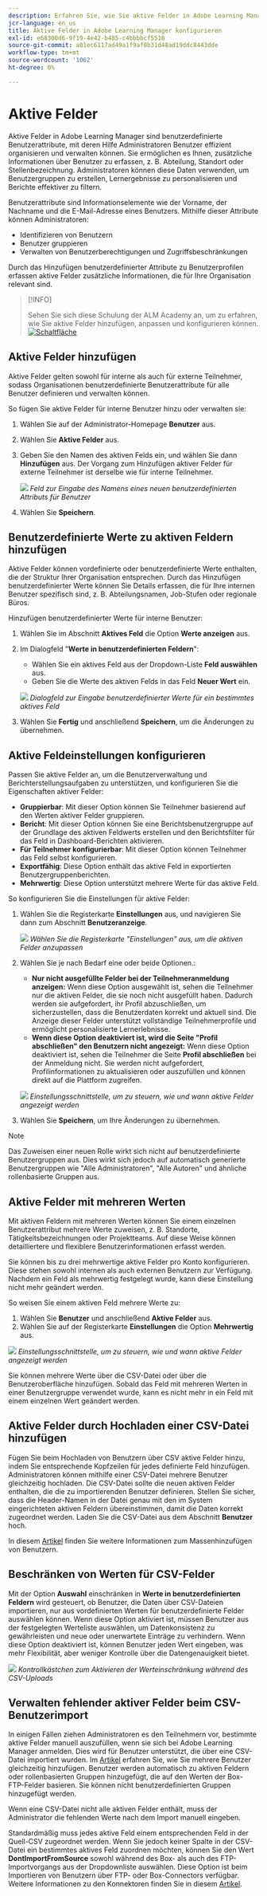 ```yaml
---
description: Erfahren Sie, wie Sie aktive Felder in Adobe Learning Manager verwenden, um benutzerdefinierte Benutzerinformationen zu erfassen, zu organisieren und zu verwalten. Verbessern Sie Reporting, Filterung und Benutzersegmentierung mit flexiblen Feldkonfigurationen.
jcr-language: en_us
title: Aktive Felder in Adobe Learning Manager konfigurieren
exl-id: e68300d6-9f19-4e42-b485-c4bbbbcf5518
source-git-commit: a01ec6117ad49a1f9af0b31d48ad19ddc8443dde
workflow-type: tm+mt
source-wordcount: '1062'
ht-degree: 0%

---
```


# Aktive Felder

Aktive Felder in Adobe Learning Manager sind benutzerdefinierte Benutzerattribute, mit deren Hilfe Administratoren Benutzer effizient organisieren und verwalten können. Sie ermöglichen es Ihnen, zusätzliche Informationen über Benutzer zu erfassen, z. B. Abteilung, Standort oder Stellenbezeichnung. Administratoren können diese Daten verwenden, um Benutzergruppen zu erstellen, Lernergebnisse zu personalisieren und Berichte effektiver zu filtern.

Benutzerattribute sind Informationselemente wie der Vorname, der Nachname und die E-Mail-Adresse eines Benutzers. Mithilfe dieser Attribute können Administratoren:

* Identifizieren von Benutzern
* Benutzer gruppieren
* Verwalten von Benutzerberechtigungen und Zugriffsbeschränkungen

Durch das Hinzufügen benutzerdefinierter Attribute zu Benutzerprofilen erfassen aktive Felder zusätzliche Informationen, die für Ihre Organisation relevant sind.

>[!INFO]
>
>Sehen Sie sich diese Schulung der ALM Academy an, um zu erfahren, wie Sie aktive Felder hinzufügen, anpassen und konfigurieren können.<br>[![Schaltfläche](assets/launch-training-button.png)](https://content.adobelearningmanageracademy.com/app/learner?accountId=98632#/course/7555741)</br>

## Aktive Felder hinzufügen

Aktive Felder gelten sowohl für interne als auch für externe Teilnehmer, sodass Organisationen benutzerdefinierte Benutzerattribute für alle Benutzer definieren und verwalten können.

So fügen Sie aktive Felder für interne Benutzer hinzu oder verwalten sie:

1. Wählen Sie auf der Administrator-Homepage **Benutzer** aus.

2. Wählen Sie **Aktive Felder** aus.

3. Geben Sie den Namen des aktiven Felds ein, und wählen Sie dann **Hinzufügen** aus. Der Vorgang zum Hinzufügen aktiver Felder für externe Teilnehmer ist derselbe wie für interne Teilnehmer.

   ![](assets/add-active-field-alm.png)
   _Feld zur Eingabe des Namens eines neuen benutzerdefinierten Attributs für Benutzer_

4. Wählen Sie **Speichern**.

## Benutzerdefinierte Werte zu aktiven Feldern hinzufügen

Aktive Felder können vordefinierte oder benutzerdefinierte Werte enthalten, die der Struktur Ihrer Organisation entsprechen. Durch das Hinzufügen benutzerdefinierter Werte können Sie Details erfassen, die für Ihre internen Benutzer spezifisch sind, z. B. Abteilungsnamen, Job-Stufen oder regionale Büros.

Hinzufügen benutzerdefinierter Werte für interne Benutzer:

1. Wählen Sie im Abschnitt **Aktives Feld** die Option **Werte anzeigen** aus.
2. Im Dialogfeld &quot;**Werte in benutzerdefinierten Feldern**&quot;:

   * Wählen Sie ein aktives Feld aus der Dropdown-Liste **Feld auswählen** aus.
   * Geben Sie die Werte des aktiven Felds in das Feld **Neuer Wert** ein.

   ![](assets/add-value-active-fields.png)
   _Dialogfeld zur Eingabe benutzerdefinierter Werte für ein bestimmtes aktives Feld_

3. Wählen Sie **Fertig** und anschließend **Speichern**, um die Änderungen zu übernehmen.

## Aktive Feldeinstellungen konfigurieren

Passen Sie aktive Felder an, um die Benutzerverwaltung und Berichterstellungsaufgaben zu unterstützen, und konfigurieren Sie die Eigenschaften aktiver Felder:

* **Gruppierbar**: Mit dieser Option können Sie Teilnehmer basierend auf den Werten aktiver Felder gruppieren.
* **Bericht**: Mit dieser Option können Sie eine Berichtsbenutzergruppe auf der Grundlage des aktiven Feldwerts erstellen und den Berichtsfilter für das Feld in Dashboard-Berichten aktivieren.
* **Für Teilnehmer konfigurierbar**: Mit dieser Option können Teilnehmer das Feld selbst konfigurieren.
* **Exportfähig**: Diese Option enthält das aktive Feld in exportierten Benutzergruppenberichten.
* **Mehrwertig**: Diese Option unterstützt mehrere Werte für das aktive Feld.

So konfigurieren Sie die Einstellungen für aktive Felder:

1. Wählen Sie die Registerkarte **Einstellungen** aus, und navigieren Sie dann zum Abschnitt **Benutzeranzeige**.

   ![](assets/settings-active-field.png)
   _Wählen Sie die Registerkarte &quot;Einstellungen&quot; aus, um die aktiven Felder anzupassen_

2. Wählen Sie je nach Bedarf eine oder beide Optionen.:

   * **Nur nicht ausgefüllte Felder bei der Teilnehmeranmeldung anzeigen:** Wenn diese Option ausgewählt ist, sehen die Teilnehmer nur die aktiven Felder, die sie noch nicht ausgefüllt haben. Dadurch werden sie aufgefordert, ihr Profil abzuschließen, um sicherzustellen, dass die Benutzerdaten korrekt und aktuell sind. Die Anzeige dieser Felder unterstützt vollständige Teilnehmerprofile und ermöglicht personalisierte Lernerlebnisse.
   * **Wenn diese Option deaktiviert ist, wird die Seite &quot;Profil abschließen&quot; den Benutzern nicht angezeigt:** Wenn diese Option deaktiviert ist, sehen die Teilnehmer die Seite **Profil abschließen** bei der Anmeldung nicht. Sie werden nicht aufgefordert, Profilinformationen zu aktualisieren oder auszufüllen und können direkt auf die Plattform zugreifen.

   ![](assets/user-display-alm.png)
   _Einstellungsschnittstelle, um zu steuern, wie und wann aktive Felder angezeigt werden_

3. Wählen Sie **Speichern**, um Ihre Änderungen zu übernehmen.

>[!NOTE]
>
>Das Zuweisen einer neuen Rolle wirkt sich nicht auf benutzerdefinierte Benutzergruppen aus. Dies wirkt sich jedoch auf automatisch generierte Benutzergruppen wie &quot;Alle Administratoren&quot;, &quot;Alle Autoren&quot; und ähnliche rollenbasierte Gruppen aus.

## Aktive Felder mit mehreren Werten

Mit aktiven Feldern mit mehreren Werten können Sie einem einzelnen Benutzerattribut mehrere Werte zuweisen, z. B. Standorte, Tätigkeitsbezeichnungen oder Projektteams. Auf diese Weise können detailliertere und flexiblere Benutzerinformationen erfasst werden.

Sie können bis zu drei mehrwertige aktive Felder pro Konto konfigurieren. Diese stehen sowohl internen als auch externen Benutzern zur Verfügung. Nachdem ein Feld als mehrwertig festgelegt wurde, kann diese Einstellung nicht mehr geändert werden.

So weisen Sie einem aktiven Feld mehrere Werte zu:

1. Wählen Sie **Benutzer** und anschließend **Aktive Felder** aus.
2. Wählen Sie auf der Registerkarte **Einstellungen** die Option **Mehrwertig** aus.

![](assets/multi-values.png)
_Einstellungsschnittstelle, um zu steuern, wie und wann aktive Felder angezeigt werden_

Sie können mehrere Werte über die CSV-Datei oder über die Benutzeroberfläche hinzufügen. Sobald das Feld mit mehreren Werten in einer Benutzergruppe verwendet wurde, kann es nicht mehr in ein Feld mit einem einzelnen Wert geändert werden.

## Aktive Felder durch Hochladen einer CSV-Datei hinzufügen

Fügen Sie beim Hochladen von Benutzern über CSV aktive Felder hinzu, indem Sie entsprechende Kopfzeilen für jedes definierte Feld hinzufügen. Administratoren können mithilfe einer CSV-Datei mehrere Benutzer gleichzeitig hochladen. Die CSV-Datei sollte die neuen aktiven Felder enthalten, die die zu importierenden Benutzer definieren. Stellen Sie sicher, dass die Header-Namen in der Datei genau mit den im System eingerichteten aktiven Feldern übereinstimmen, damit die Daten korrekt zugeordnet werden. Laden Sie die CSV-Datei aus dem Abschnitt **Benutzer** hoch.

In diesem [Artikel](/help/migrated/administrators/feature-summary/add-users-user-groups.md) finden Sie weitere Informationen zum Massenhinzufügen von Benutzern.

## Beschränken von Werten für CSV-Felder

Mit der Option **Auswahl** einschränken in **Werte in benutzerdefinierten Feldern** wird gesteuert, ob Benutzer, die Daten über CSV-Dateien importieren, nur aus vordefinierten Werten für benutzerdefinierte Felder auswählen können. Wenn diese Option aktiviert ist, müssen Benutzer aus der festgelegten Werteliste auswählen, um Datenkonsistenz zu gewährleisten und neue oder unerwartete Einträge zu verhindern. Wenn diese Option deaktiviert ist, können Benutzer jeden Wert eingeben, was mehr Flexibilität, aber weniger Kontrolle über die Datengenauigkeit bietet.

![](assets/restrict-active.png)
_Kontrollkästchen zum Aktivieren der Werteinschränkung während des CSV-Uploads_

## Verwalten fehlender aktiver Felder beim CSV-Benutzerimport

In einigen Fällen ziehen Administratoren es den Teilnehmern vor, bestimmte aktive Felder manuell auszufüllen, wenn sie sich bei Adobe Learning Manager anmelden. Dies wird für Benutzer unterstützt, die über eine CSV-Datei importiert wurden. Im [Artikel](/help/migrated/administrators/feature-summary/add-users-user-groups.md) erfahren Sie, wie Sie mehrere Benutzer gleichzeitig hinzufügen. Benutzer werden automatisch zu aktiven Feldern oder rollenbasierten Gruppen hinzugefügt, die auf den Werten der Box-FTP-Felder basieren. Sie können nicht benutzerdefinierten Gruppen hinzugefügt werden.

Wenn eine CSV-Datei nicht alle aktiven Felder enthält, muss der Administrator die fehlenden Werte nach dem Import manuell eingeben.

Standardmäßig muss jedes aktive Feld einem entsprechenden Feld in der Quell-CSV zugeordnet werden. Wenn Sie jedoch keiner Spalte in der CSV-Datei ein bestimmtes aktives Feld zuordnen möchten, können Sie den Wert **DontImportFromSource** sowohl während des Box- als auch des FTP-Importvorgangs aus der Dropdownliste auswählen. Diese Option ist beim Importieren von Benutzern über FTP- oder Box-Connectors verfügbar. Weitere Informationen zu den Konnektoren finden Sie in diesem [Artikel](https://experienceleague.adobe.com/de/docs/learning-manager/using/integration/connectors).


